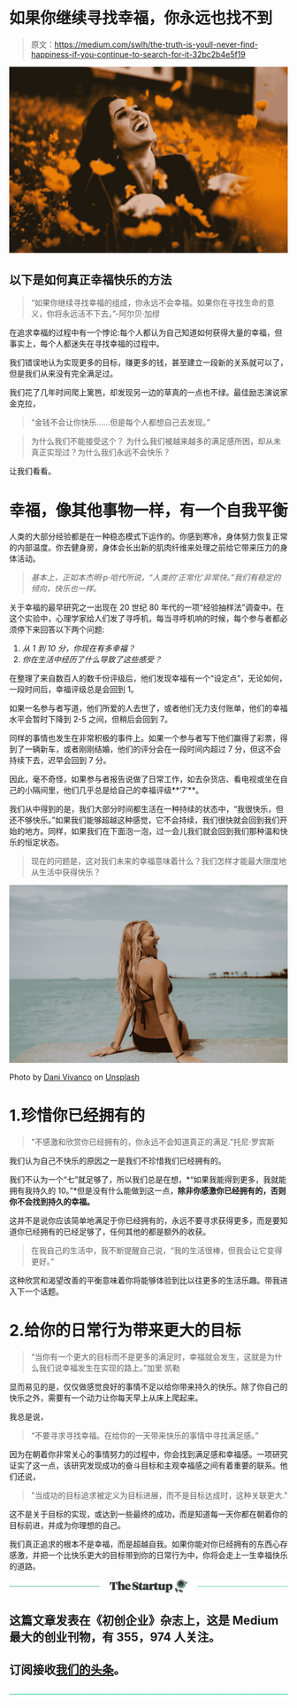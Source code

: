 # 如果你继续寻找幸福，你永远也找不到

> 原文：<https://medium.com/swlh/the-truth-is-youll-never-find-happiness-if-you-continue-to-search-for-it-32bc2b4e5f19>

![](img/b8cc87d33561ccdc020e80ee8673ae29.png)

## 以下是如何真正幸福快乐的方法

> “如果你继续寻找幸福的组成，你永远不会幸福。如果你在寻找生命的意义，你将永远活不下去。”-阿尔贝·加缪

在追求幸福的过程中有一个悖论:每个人都认为自己知道如何获得大量的幸福，但事实上，每个人都迷失在寻找幸福的过程中。

我们错误地认为实现更多的目标，赚更多的钱，甚至建立一段新的关系就可以了，但是我们从来没有完全满足过。

我们花了几年时间爬上篱笆，却发现另一边的草真的一点也不绿。最佳励志演说家金克拉，

> “金钱不会让你快乐……但是每个人都想自己去发现。”

> 为什么我们不能接受这个？
> 为什么我们被越来越多的满足感所困，却从未真正实现过？为什么我们永远不会快乐？

让我们看看。

# 幸福，像其他事物一样，有一个自我平衡

人类的大部分经验都是在一种稳态模式下运作的。你感到寒冷，身体努力恢复正常的内部温度。你去健身房，身体会长出新的肌肉纤维来处理之前给它带来压力的身体活动。

> *基本上，正如本杰明·p·哈代所说，“人类的‘正常化’非常快。”我们有稳定的倾向，快乐也一样。*

关于幸福的最早研究之一出现在 20 世纪 80 年代的一项“经验抽样法”调查中。在这个实验中，心理学家给人们发了寻呼机，每当寻呼机响的时候，每个参与者都必须停下来回答以下两个问题:

1.  *从 1 到 10 分，你现在有多幸福？*
2.  *你在生活中经历了什么导致了这些感受？*

在整理了来自数百人的数千份评级后，他们发现幸福有一个“设定点”，无论如何，一段时间后，幸福评级总是会回到 1。

如果一名参与者写道，他们所爱的人去世了，或者他们无力支付账单，他们的幸福水平会暂时下降到 2-5 之间，但稍后会回到 7。

同样的事情也发生在非常积极的事件上。如果一个参与者写下他们赢得了彩票，得到了一辆新车，或者刚刚结婚，他们的评分会在一段时间内超过 7 分，但这不会持续下去，迟早会回到 7 分。

因此，毫不奇怪，如果参与者报告说做了日常工作，如去杂货店、看电视或坐在自己的小隔间里，他们几乎总是给自己的幸福评级**‘7’**。

我们从中得到的是，我们大部分时间都生活在一种持续的状态中，“我很快乐，但还不够快乐。”如果我们能够超越这种感觉，它不会持续，我们很快就会回到我们开始的地方。同样，如果我们在下面泡一泡，过一会儿我们就会回到我们那种温和快乐的恒定状态。

> 现在的问题是，这对我们未来的幸福意味着什么？我们怎样才能最大限度地从生活中获得快乐？

![](img/cf4d5d511f2af4285b7c06071fcd1f68.png)

Photo by [Dani Vivanco](https://unsplash.com/photos/05iH2VDLGq4?utm_source=unsplash&utm_medium=referral&utm_content=creditCopyText) on [Unsplash](https://unsplash.com/@reecerobertson12/likes?utm_source=unsplash&utm_medium=referral&utm_content=creditCopyText)

# 1.珍惜你已经拥有的

> "不感激和欣赏你已经拥有的，你永远不会知道真正的满足."托尼·罗宾斯

我们认为自己不快乐的原因之一是我们不珍惜我们已经拥有的。

我们不认为一个“七”就足够了，所以我们总是在想，*“如果我能得到更多，我就能拥有我持久的 10。”*但是没有什么能做到这一点，**除非你感激你已经拥有的，否则你不会找到持久的幸福。**

这并不是说你应该简单地满足于你已经拥有的，永远不要寻求获得更多，而是要知道你已经拥有的已经足够了，任何其他的都是额外的收获。

> 在我自己的生活中，我不断提醒自己说，“我的生活很棒，但我会让它变得更好。”

这种欣赏和渴望改善的平衡意味着你将能够体验到比以往更多的生活乐趣。带我进入下一个话题。

# 2.给你的日常行为带来更大的目标

> “当你有一个更大的目标而不是更多的满足时，幸福就会发生，这就是为什么我们说幸福发生在实现的路上。”加里·凯勒

显而易见的是，仅仅做感觉良好的事情不足以给你带来持久的快乐。除了你自己的快乐之外，需要有一个动力让你每天早上从床上爬起来。

我总是说，

> “不要寻求寻找幸福。在给你的一天带来快乐的事情中寻找满足感。”

因为在朝着你非常关心的事情努力的过程中，你会找到满足感和幸福感。一项研究证实了这一点，该研究发现成功的奋斗目标和主观幸福感之间有着重要的联系。他们还说，

> "当成功的目标追求被定义为目标进展，而不是目标达成时，这种关联更大."

这不是关于目标的实现，或达到一些最终的成功，而是知道每一天你都在朝着你的目标前进，并成为你理想的自己。

我们真正追求的根本不是幸福，而是超越自我。如果你能对你已经拥有的东西心存感激，并把一个比快乐更大的目标带到你的日常行为中，你将会走上一生幸福快乐的道路。

[![](img/308a8d84fb9b2fab43d66c117fcc4bb4.png)](https://medium.com/swlh)

## 这篇文章发表在《初创企业》杂志上，这是 Medium 最大的创业刊物，有 355，974 人关注。

## 订阅接收[我们的头条](http://growthsupply.com/the-startup-newsletter/)。

[![](img/b0164736ea17a63403e660de5dedf91a.png)](https://medium.com/swlh)